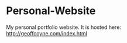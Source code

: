 # Personal-Website
My personal portfolio website. It is hosted here: http://geoffcoyne.com/index.html 
